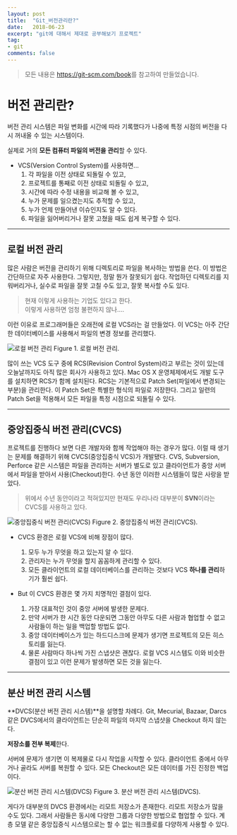 ```yaml
---
layout: post
title:  "Git_버전관리란?"
date:   2018-06-23
excerpt: "git에 대해서 제대로 공부해보기 프로젝트"
tag:
- git
comments: false
---
```


> 모든 내용은 <https://git-scm.com/book>를 참고하여 만들었습니다.

**버전 관리란?**
===

버전 관리 시스템은 파일 변화를 시간에 따라 기록했다가 나중에 특정 시점의 버전을 다시 꺼내올 수 있는 시스템이다.

실제로 거의 **모든 컴퓨터 파일의 버전을 관리**할 수 있다.

- VCS(Version Control System)를 사용하면...
    1. 각 파일을 이전 상태로 되돌릴 수 있고,
    2. 프로젝트를 통째로 이전 상태로 되돌릴 수 있고,
    3. 시간에 따라 수정 내용을 비교해 볼 수 있고,
    4. 누가 문제를 일으켰는지도 추적할 수 있고,
    5. 누가 언제 만들어낸 이슈인지도 알 수 있다.
    6. 파일을 잃어버리거나 잘못 고쳤을 때도 쉽게 복구할 수 있다.

---

## 로컬 버전 관리

많은 사람은 버전을 관리하기 위해 디렉토리로 파일을 복사하는 방법을 쓴다. 이 방법은 간단하므로 자주 사용한다. 그렇지만, 정말 뭔가 잘못되기 쉽다. 작업하던 디렉토리를 지워버리거나, 실수로 파일을 잘못 고칠 수도 있고, 잘못 복사할 수도 있다.

> 현재 이렇게 사용하는 기업도 있다고 한다.<br>
> 이렇게 사용하면 엄청 불편하지 않나....

이런 이유로 프로그래머들은 오래전에 로컬 VCS라는 걸 만들었다. 이 VCS는 아주 간단한 데이터베이스를 사용해서 파일의 변경 정보를 관리했다.

![로컬 버전 관리](https://git-scm.com/book/en/v2/images/local.png)
Figure 1. 로컬 버전 관리.

많이 쓰는 VCS 도구 중에 RCS(Revision Control System)라고 부르는 것이 있는데 오늘날까지도 아직 많은 회사가 사용하고 있다. Mac OS X 운영체제에서도 개발 도구를 설치하면 RCS가 함께 설치된다. RCS는 기본적으로 Patch Set(파일에서 변경되는 부분)을 관리한다. 이 Patch Set은 특별한 형식의 파일로 저장한다. 그리고 일련의 Patch Set을 적용해서 모든 파일을 특정 시점으로 되돌릴 수 있다.

---

## 중앙집중식 버전 관리(CVCS)
프로젝트를 진행하다 보면 다른 개발자와 함께 작업해야 하는 경우가 많다. 이럴 때 생기는 문제를 해결하기 위해 CVCS(중앙집중식 VCS)가 개발됐다. CVS, Subversion, Perforce 같은 시스템은 파일을 관리하는 서버가 별도로 있고 클라이언트가 중앙 서버에서 파일을 받아서 사용(Checkout)한다. 수년 동안 이러한 시스템들이 많은 사랑을 받았다.

> 위에서 수년 동안이라고 적혀있지만 현재도 우리나라 대부분이 **SVN**이라는 CVCS를 사용하고 있다.

![중앙집중식 버전 관리(CVCS)](https://git-scm.com/book/en/v2/images/centralized.png)
Figure 2. 중앙집중식 버전 관리(CVCS).

- CVCS 환경은 로컬 VCS에 비해 장점이 많다.
    1. 모두 누가 무엇을 하고 있는지 알 수 있다. 
    2. 관리자는 누가 무엇을 할지 꼼꼼하게 관리할 수 있다.
    3. 모든 클라이언트의 로컬 데이터베이스를 관리하는 것보다 VCS **하나를 관리**하기가 훨씬 쉽다.

- But 이 CVCS 환경은 몇 가지 치명적인 결점이 있다.
    1. 가장 대표적인 것이 중앙 서버에 발생한 문제다.
    2. 만약 서버가 한 시간 동안 다운되면 그동안 아무도 다른 사람과 협업할 수 없고 사람들이 하는 일을 백업할 방법도 없다.
    3. 중앙 데이터베이스가 있는 하드디스크에 문제가 생기면 프로젝트의 모든 히스토리를 잃는다.
    4. 물론 사람마다 하나씩 가진 스냅샷은 괜찮다. 로컬 VCS 시스템도 이와 비슷한 결점이 있고 이런 문제가 발생하면 모든 것을 잃는다.

---

## **분산 버전 관리 시스템**
**DVCS(분산 버전 관리 시스템)**을 설명할 차례다. Git, Mecurial, Bazaar, Darcs 같은 DVCS에서의 클라이언트는 단순히 파일의 마지막 스냅샷을 Checkout 하지 않는다.

 **저장소를 전부 복제**한다.

서버에 문제가 생기면 이 복제물로 다시 작업을 시작할 수 있다. 클라이언트 중에서 아무거나 골라도 서버를 복원할 수 있다. 모든 Checkout은 모든 데이터를 가진 진정한 백업이다.

![분산 버전 관리 시스템(DVCS)](https://git-scm.com/book/en/v2/images/distributed.png)
Figure 3. 분산 버전 관리 시스템(DVCS).

게다가 대부분의 DVCS 환경에서는 리모트 저장소가 존재한다. 리모트 저장소가 많을 수도 있다. 그래서 사람들은 동시에 다양한 그룹과 다양한 방법으로 협업할 수 있다. 계층 모델 같은 중앙집중식 시스템으로는 할 수 없는 워크플로를 다양하게 사용할 수 있다.